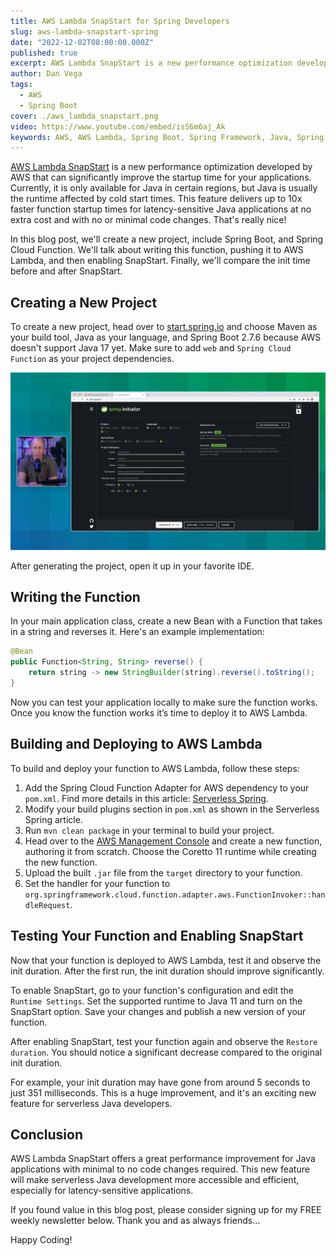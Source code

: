 ```yaml
---
title: AWS Lambda SnapStart for Spring Developers
slug: aws-lambda-snapstart-spring
date: "2022-12-02T08:00:00.000Z"
published: true
excerpt: AWS Lambda SnapStart is a new performance optimization developed by AWS that can significantly improve the startup time for your applications.
author: Dan Vega
tags:
  - AWS
  - Spring Boot
cover: ./aws_lambda_snapstart.png
video: https://www.youtube.com/embed/isS6m6aj_Ak
keywords: AWS, AWS Lambda, Spring Boot, Spring Framework, Java, Spring Cloud, Spring Cloud Function, Spring Cloud AWS
---
```


[AWS Lambda SnapStart](https://aws.amazon.com/blogs/compute/starting-up-faster-with-aws-lambda-snapstart/) is a new performance optimization developed by AWS that can significantly improve the startup time for your applications. Currently, it is only available for Java in certain regions, but Java is usually the runtime affected by cold start times. This feature delivers up to 10x faster function startup times for latency-sensitive Java applications at no extra cost and with no or minimal code changes. That's really nice!

In this blog post, we'll create a new project, include Spring Boot, and Spring Cloud Function. We'll talk about writing this function, pushing it to AWS Lambda, and then enabling SnapStart. Finally, we'll compare the init time before and after SnapStart.

## Creating a New Project

To create a new project, head over to [start.spring.io](https://start.spring.io/) and choose Maven as your build tool, Java as your language, and Spring Boot 2.7.6 because AWS doesn't support Java 17 yet. Make sure to add `web` and `Spring Cloud Function` as your project dependencies.

![Spring Initializr](./start-spring-io.png)

After generating the project, open it up in your favorite IDE.

## Writing the Function

In your main application class, create a new Bean with a Function that takes in a string and reverses it. Here's an example implementation:

```java
@Bean
public Function<String, String> reverse() {
    return string -> new StringBuilder(string).reverse().toString();
}
```

Now you can test your application locally to make sure the function works. Once you know the function works it’s time to deploy it to AWS Lambda.

## Building and Deploying to AWS Lambda

To build and deploy your function to AWS Lambda, follow these steps:

1. Add the Spring Cloud Function Adapter for AWS dependency to your `pom.xml`. Find more details in this article: [Serverless Spring](https://tanzu.vmware.com/developer/guides/spring/spring-cloud-function/#installation).
2. Modify your build plugins section in `pom.xml` as shown in the Serverless Spring article.
3. Run `mvn clean package` in your terminal to build your project.
4. Head over to the [AWS Management Console](https://aws.amazon.com/console/) and create a new function, authoring it from scratch. Choose the Coretto 11 runtime while creating the new function.
5. Upload the built `.jar` file from the `target` directory to your function.
6. Set the handler for your function to `org.springframework.cloud.function.adapter.aws.FunctionInvoker::handleRequest`.

## Testing Your Function and Enabling SnapStart

Now that your function is deployed to AWS Lambda, test it and observe the init duration. After the first run, the init duration should improve significantly.

To enable SnapStart, go to your function's configuration and edit the `Runtime Settings`. Set the supported runtime to Java 11 and turn on the SnapStart option. Save your changes and publish a new version of your function.

After enabling SnapStart, test your function again and observe the `Restore duration`. You should notice a significant decrease compared to the original init duration.

For example, your init duration may have gone from around 5 seconds to just 351 milliseconds. This is a huge improvement, and it's an exciting new feature for serverless Java developers.

## Conclusion

AWS Lambda SnapStart offers a great performance improvement for Java applications with minimal to no code changes required. This new feature will make serverless Java development more accessible and efficient, especially for latency-sensitive applications.

If you found value in this blog post, please consider signing up for my FREE weekly newsletter below. Thank you and as always friends…

Happy Coding!


